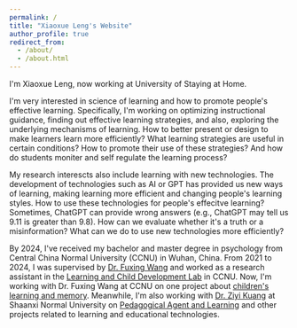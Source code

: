 ```yaml
---
permalink: /
title: "Xiaoxue Leng's Website"
author_profile: true
redirect_from: 
  - /about/
  - /about.html
---
```



I'm Xiaoxue Leng, now working at University of Staying at Home.

I'm very interested in science of learning and how to promote people's effective learning. Specifically, I'm working on optimizing instructional guidance, finding out effective learning strategies, and also, exploring the underlying mechanisms of learning. How to better present or design to make learners learn more efficiently? What learning strategies are useful in certain conditions? How to promote their use of these strategies? And how do students moniter and self regulate the learning process?

My research interescts also include learning with new technologies. The development of technologies such as AI or GPT has provided us new ways of learning, making learning more efficient and changing people's learning styles. How to use these technologies for people's effecitve learning? Sometimes, ChatGPT can provide wrong answers (e.g., ChatGPT may tell us 9.11 is greater than 9.8). How can we evaluate whether it's a truth or a misinformation? What can we do to use new technologies more efficiently?

By 2024, I've received my bachelor and master degree in psychology from Central China Normal University (CCNU) in Wuhan, China. From 2021 to 2024, I was supervised by [Dr. Fuxing Wang](https://psych.ccnu.edu.cn/info/1132/5162.htm) and worked as a research assistant in the [Learning and Child Development Lab](https://fxwang1.wixsite.com/landcdlab) in CCNU. Now, I'm working with Dr. Fuxing Wang at CCNU on one project about [children's learning and memory](https://xiaoxueleng00.github.io//research/research-6). Meanwhile, I'm also working with [Dr. Ziyi Kuang](https://faculty.snnu.edu.cn/kuangziyi/zh_CN/index/167443/list/index.htm) at Shaanxi Normal University on [Pedagogical Agent and Learning](https://xiaoxueleng00.github.io//research/research-5) and other projects related to learning and educational technologies.
